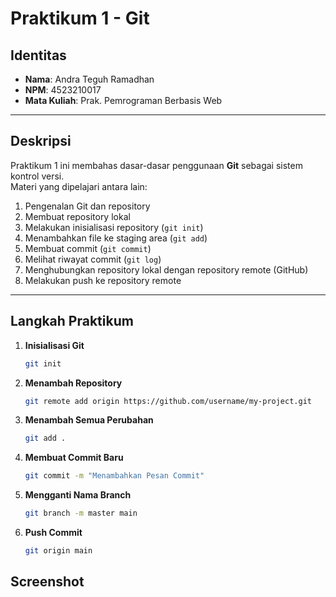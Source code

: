 # Praktikum 1 - Git

## Identitas

- **Nama**: Andra Teguh Ramadhan
- **NPM**: 4523210017
- **Mata Kuliah**: Prak. Pemrograman Berbasis Web

---

## Deskripsi

Praktikum 1 ini membahas dasar-dasar penggunaan **Git** sebagai sistem kontrol versi.  
Materi yang dipelajari antara lain:

1. Pengenalan Git dan repository
2. Membuat repository lokal
3. Melakukan inisialisasi repository (`git init`)
4. Menambahkan file ke staging area (`git add`)
5. Membuat commit (`git commit`)
6. Melihat riwayat commit (`git log`)
7. Menghubungkan repository lokal dengan repository remote (GitHub)
8. Melakukan push ke repository remote

---

## Langkah Praktikum

1. **Inisialisasi Git**

   ```bash
   git init

   ```

2. **Menambah Repository**

   ```bash
   git remote add origin https://github.com/username/my-project.git

   ```

3. **Menambah Semua Perubahan**

   ```bash
   git add .

   ```

4. **Membuat Commit Baru**

   ```bash
   git commit -m "Menambahkan Pesan Commit"

   ```

5. **Mengganti Nama Branch**

   ```bash
   git branch -m master main

   ```

6. **Push Commit**
   ```bash
   git origin main
   ```

## Screenshot
